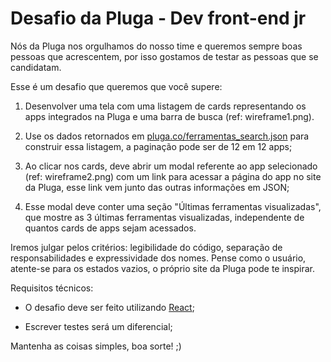 # Desafio da Pluga - Dev front-end jr

Nós da Pluga nos orgulhamos do nosso time e queremos sempre boas pessoas que acrescentem, por isso gostamos de testar as pessoas que se candidatam.

Esse é um desafio que queremos que você supere:

1. Desenvolver uma tela com uma listagem de cards representando os apps integrados na Pluga e uma barra de busca (ref: wireframe1.png).

2. Use os dados retornados em [pluga.co/ferramentas_search.json](https://pluga.co/ferramentas_search.json) para construir essa listagem, a paginação pode ser de 12 em 12 apps;

3. Ao clicar nos cards, deve abrir um modal referente ao app selecionado (ref: wireframe2.png) com um link para acessar a página do app no site da Pluga, esse link vem junto das outras informações em JSON;

4. Esse modal deve conter uma seção "Últimas ferramentas visualizadas", que mostre as 3 últimas ferramentas visualizadas, independente de quantos cards de apps sejam acessados.

Iremos julgar pelos critérios: legibilidade do código, separação de responsabilidades e expressividade dos nomes. Pense como o usuário, atente-se para os estados vazios, o próprio site da Pluga pode te inspirar.

Requisitos técnicos:

- O desafio deve ser feito utilizando [React](https://reactjs.org);

- Escrever testes será um diferencial;

Mantenha as coisas simples, boa sorte! ;)
